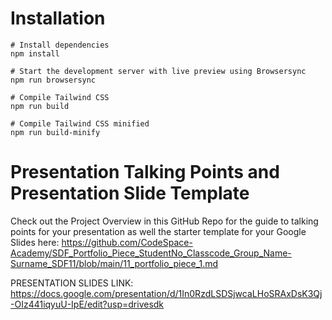 # Installation

```
# Install dependencies
npm install

# Start the development server with live preview using Browsersync
npm run browsersync

# Compile Tailwind CSS
npm run build

# Compile Tailwind CSS minified
npm run build-minify

```

# Presentation Talking Points and Presentation Slide Template
Check out the Project Overview in this GitHub Repo for the guide to talking points for your presentation as well the starter template for your Google Slides here: https://github.com/CodeSpace-Academy/SDF_Portfolio_Piece_StudentNo_Classcode_Group_Name-Surname_SDF11/blob/main/11_portfolio_piece_1.md


PRESENTATION SLIDES LINK:
https://docs.google.com/presentation/d/1In0RzdLSDSjwcaLHoSRAxDsK3Qj-OIz441iqyuU-IpE/edit?usp=drivesdk
